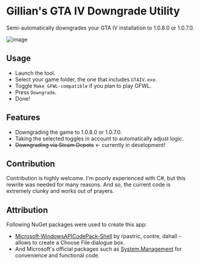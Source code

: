 # Gillian's GTA IV Downgrade Utility
Semi-automatically downgrades your GTA IV installation to 1.0.8.0 or 1.0.7.0.

![image](https://github.com/gillian-guide/GTAIVDowngradeUtilityWPF/assets/70141395/0933c47f-addf-4d39-b094-ca7a8d665f84)

## Usage
- Launch the tool.
- Select your game folder, the one that includes `GTAIV.exe`.
- Toggle `Make GFWL-compatible` if you plan to play GFWL.
- Press `Downgrade`.
- Done!

## Features
- Downgrading the game to 1.0.8.0 or 1.0.7.0.
- Taking the selected toggles in account to automatically adjust logic.
- ~~Downgrading via Steam Depots~~ <- currently in development!

## Contribution
Contribution is highly welcome. I'm poorly experienced with C#, but this rewrite was needed for many reasons. And so, the current code is extremely clunky and works out of prayers.

## Attribution
Following NuGet packages were used to create this app:

- [Microsoft-WindowsAPICodePack-Shell](https://github.com/contre/Windows-API-Code-Pack-1.1) by rpastric, contre, dahall - allows to create a Choose File dialogue box.
- And Microsoft's official packages such as [System.Management](https://www.nuget.org/packages/System.Management/) for convenience and functional code.
